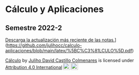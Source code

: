 # Cálculo y Aplicaciones

## Semestre 2022-2

[Descarga la actualización más reciente de las notas.](https://github.com/Math-The-Hard-Way/calculo-aplicaciones/blob/main/latex/%5BC%C3%A1lculo%5D.pdf)](https://github.com/julihocc/calculo-aplicaciones/blob/main/latex/%5BC%C3%81LCULO%5D.pdf)

<p xmlns:cc="http://creativecommons.org/ns#" xmlns:dct="http://purl.org/dc/terms/"><a property="dct:title" rel="cc:attributionURL" href="https://github.com/Math-The-Hard-Way/calculo-aplicaciones/blob/main/README.md">Cálculo</a> by <a rel="cc:attributionURL dct:creator" property="cc:attributionName" href="https://github.com/julihocc">Juliho David Castillo Colmenares</a> is licensed under <a href="http://creativecommons.org/licenses/by/4.0/?ref=chooser-v1" target="_blank" rel="license noopener noreferrer" style="display:inline-block;">Attribution 4.0 International<img style="height:22px!important;margin-left:3px;vertical-align:text-bottom;" src="https://mirrors.creativecommons.org/presskit/icons/cc.svg?ref=chooser-v1"><img style="height:22px!important;margin-left:3px;vertical-align:text-bottom;" src="https://mirrors.creativecommons.org/presskit/icons/by.svg?ref=chooser-v1"></a></p>
